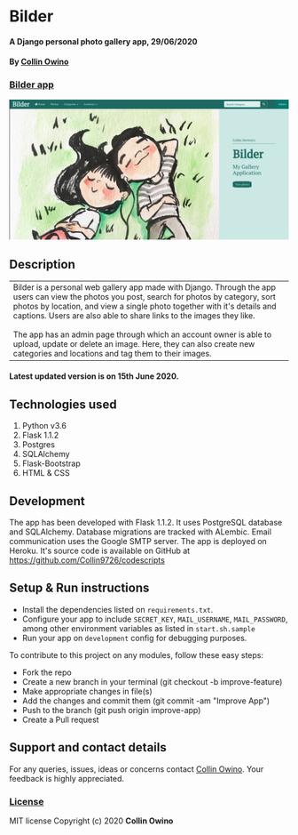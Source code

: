 # Bilder
#### A Django personal photo gallery app, 29/06/2020
#### By [Collin Owino](https://github.com/Collin9726)

### [Bilder app](https://mybilderapp.herokuapp.com/)

<img src="./static/app-images/bilder-home.png"
     alt="Bilder home image"
     style="width=100%;" />

## Description

<table>
<tr>
<td>
Bilder is a personal web gallery app made with Django. Through the app users can view the photos you post, search for photos by category, sort photos by location, and view a single photo together with it's details and captions. Users are also able to share links to the images they like. 
<br><br>
The app has an admin page through which an account owner is able to upload, update or delete an image. Here, they can also create new categories and locations and tag them to their images.
</td>
</tr>
</table> 

#### Latest updated version is on 15th June 2020.

## Technologies used

1. Python v3.6
2. Flask 1.1.2
3. Postgres
4. SQLAlchemy
5. Flask-Bootstrap
6. HTML & CSS

## Development

The app has been developed with Flask 1.1.2. It uses PostgreSQL database and SQLAlchemy. Database migrations are tracked with ALembic. Email communication uses the Google SMTP server. The app is deployed on Heroku. It's source code is available on GitHub at https://github.com/Collin9726/codescripts

## Setup & Run instructions
- Install the dependencies listed on `requirements.txt`.
- Configure your app to include `SECRET_KEY`, `MAIL_USERNAME`, `MAIL_PASSWORD`, among other environment variables as listed in `start.sh.sample`
- Run your app on `development` config for debugging purposes.

To contribute to this project on any modules, follow these easy steps:

- Fork the repo
- Create a new branch in your terminal (git checkout -b improve-feature)
- Make appropriate changes in file(s)
- Add the changes and commit them (git commit -am "Improve App")
- Push to the branch (git push origin improve-app)
- Create a Pull request

## Support and contact details
For any queries, issues, ideas or concerns contact [Collin Owino](owino.collin@gmail.com). Your feedback is highly appreciated. 
### [License](LICENSE)
MIT license
Copyright (c) 2020 **Collin Owino**